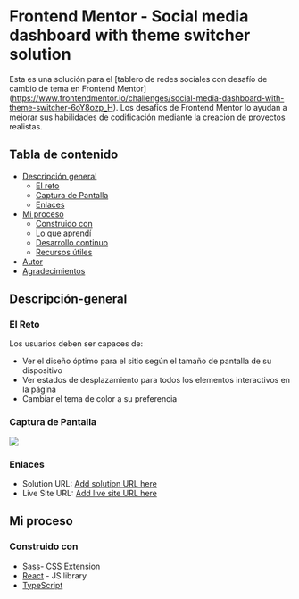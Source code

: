 # Frontend Mentor - Social media dashboard with theme switcher solution

Esta es una solución para el [tablero de redes sociales con desafío de cambio de tema en Frontend Mentor] (https://www.frontendmentor.io/challenges/social-media-dashboard-with-theme-switcher-6oY8ozp_H). Los desafíos de Frontend Mentor lo ayudan a mejorar sus habilidades de codificación mediante la creación de proyectos realistas.

## Tabla de contenido

- [Descripción general](#Descripción-general)
   - [El reto](#El-Reto)
   - [Captura de Pantalla](#Captura-de-pantalla)
   - [Enlaces](#enlaces)
- [Mi proceso](#mi-proceso)
   - [Construido con](#construido-con)
   - [Lo que aprendí](#lo-que-aprendí)
   - [Desarrollo continuo](Desarrollo-continuo)
   - [Recursos útiles](#Recursos-útiles)
- [Autor](#Autor)
- [Agradecimientos](#Agradecimientos)


## Descripción-general

### El Reto

Los usuarios deben ser capaces de:

- Ver el diseño óptimo para el sitio según el tamaño de pantalla de su dispositivo
- Ver estados de desplazamiento para todos los elementos interactivos en la página
- Cambiar el tema de color a su preferencia

### Captura de Pantalla

![](./screenshot.jpg)


### Enlaces

- Solution URL: [Add solution URL here](https://your-solution-url.com)
- Live Site URL: [Add live site URL here](https://your-live-site-url.com)

## Mi proceso

### Construido con

- [Sass](https://sass-lang.com/)- CSS Extension
- [React](https://reactjs.org/) - JS library
- [TypeScript](https://www.typescriptlang.org/) 



